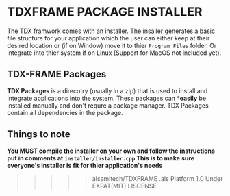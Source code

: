 # TDXFRAME PACKAGE INSTALLER

The TDX framwork comes with an installer. The insaller generates a basic file structure for your application which the user can either keep at their desired location or (if on Window) move it to thier `Program Files` folder. Or integrate into thier system if on Linux (Support for MacOS not included yet).

## TDX-FRAME Packages
**TDX Packages** is a direcotry (usually in a zip) that is used to install and integrate applications into the system. These packages can ***easily** be installed manually and don't requre a package manager. TDX Packages contain all dependencies in the package.

## Things to note
**You MUST compile the installer on your own and follow the instructions put in comments at `installer/installer.cpp` This is to make sure everyone's installer is fit for thier application's needs**


>>>>> alsamitech/TDXFRAME
>>>>> .als Platform 1.0
>>>>> Under EXPAT(MIT) LISCENSE